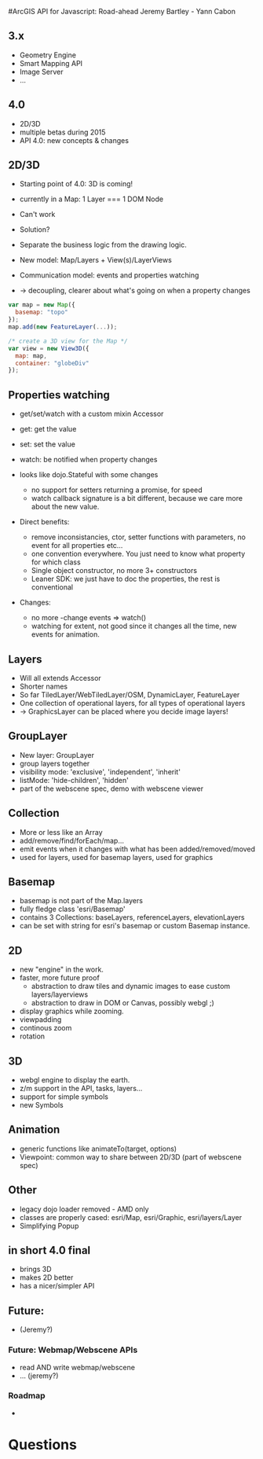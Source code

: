 <!-- .slide: data-background="firstslide.jpg" -->
#ArcGIS API for Javascript: Road-ahead
Jeremy Bartley - Yann Cabon



## 3.x
 - Geometry Engine
 - Smart Mapping API
 - Image Server
 - ...



## 4.0
 - 2D/3D
 - multiple betas during 2015
 - API 4.0: new concepts & changes



## 2D/3D
 - Starting point of 4.0: 3D is coming!
 - currently in a Map: 1 Layer === 1 DOM Node
 - Can't work
 - Solution?


 - Separate the business logic from the drawing logic.
 - New model: Map/Layers + View(s)/LayerViews
 - Communication model: events and properties watching
 - -> decoupling, clearer about what's going on when a property changes 


```javascript
var map = new Map({
  basemap: "topo"
});
map.add(new FeatureLayer(...));

/* create a 3D view for the Map */
var view = new View3D({
  map: map,
  container: "globeDiv"
});
```


## Properties watching
 - get/set/watch with a custom mixin Accessor
 - get: get the value
 - set: set the value
 - watch: be notified when property changes


 - looks like dojo.Stateful with some changes
   - no support for setters returning a promise, for speed
   - watch callback signature is a bit different, because we care more about the new value.


 - Direct benefits:
   - remove inconsistancies, ctor, setter functions with parameters, no event for all properties etc...
   - one convention everywhere. You just need to know what property for which class
   - Single object constructor, no more 3+ constructors
   - Leaner SDK: we just have to doc the properties, the rest is conventional
 - Changes:
   - no more <property>-change events => watch()
   - watching for extent, not good since it changes all the time, new events for animation. 



## Layers
 - Will all extends Accessor
 - Shorter names
 - So far TiledLayer/WebTiledLayer/OSM, DynamicLayer, FeatureLayer
 - One collection of operational layers, for all types of operational layers
 - -> GraphicsLayer can be placed where you decide image layers!



## GroupLayer
 - New layer: GroupLayer
 - group layers together
 - visibility mode: 'exclusive', 'independent', 'inherit'
 - listMode: 'hide-children', 'hidden'
 - part of the webscene spec, demo with webscene viewer



## Collection
 - More or less like an Array
 - add/remove/find/forEach/map...
 - emit events when it changes with what has been added/removed/moved
 - used for layers, used for basemap layers, used for graphics



## Basemap
 - basemap is not part of the Map.layers
 - fully fledge class 'esri/Basemap'
 - contains 3 Collections: baseLayers, referenceLayers, elevationLayers
 - can be set with string for esri's basemap or custom Basemap instance.



## 2D
 - new "engine" in the work.
 - faster, more future proof
   - abstraction to draw tiles and dynamic images to ease custom layers/layerviews
   - abstraction to draw in DOM or Canvas, possibly webgl ;)
 - display graphics while zooming.
 - viewpadding
 - continous zoom
 - rotation



## 3D
 - webgl engine to display the earth.
 - z/m support in the API, tasks, layers...
 - support for simple symbols
 - new Symbols



## Animation
 - generic functions like animateTo(target, options)
 - Viewpoint: common way to share between 2D/3D (part of webscene spec)



## Other
 - legacy dojo loader removed - AMD only
 - classes are properly cased: esri/Map, esri/Graphic, esri/layers/Layer
 - Simplifying Popup



## in short 4.0 final
 - brings 3D
 - makes 2D better
 - has a nicer/simpler API



## Future:
 - (Jeremy?)



### Future: Webmap/Webscene APIs
 - read AND write webmap/webscene
 - ... (jeremy?)



### Roadmap
 - 



# Questions